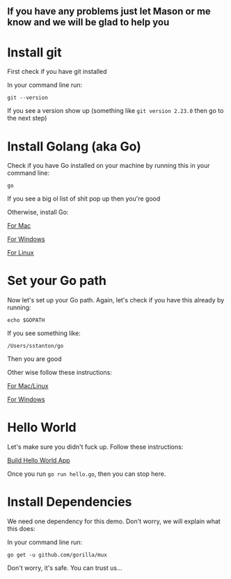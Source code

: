 ## If you have any problems just let Mason or me know and we will be glad to help you

# Install git

First check if you have git installed

In your command line run:

`git --version`

If you see a version show up (something like `git version 2.23.0` then go to the next step)

# Install Golang (aka Go)

Check if you have Go installed on your machine by running this in your command line: 

`go`

If you see a big ol list of shit pop up then you're good

Otherwise, install Go:

[For Mac](https://www.callicoder.com/golang-installation-setup-gopath-workspace/#mac-os-x)

[For Windows](https://www.callicoder.com/golang-installation-setup-gopath-workspace/#windows)

[For Linux](https://www.callicoder.com/golang-installation-setup-gopath-workspace/#linux)

# Set your Go path

Now let's set up your Go path. Again, let's check if you have this already by running: 

`echo $GOPATH`

If you see something like:

`/Users/sstanton/go`

Then you are good

Other wise follow these instructions:

[For Mac/Linux](https://www.callicoder.com/golang-installation-setup-gopath-workspace/#unix-systems-linux-and-macos)

[For Windows](https://www.callicoder.com/golang-installation-setup-gopath-workspace/#windows-system)

# Hello World

Let's make sure you didn't fuck up. Follow these instructions:

[Build Hello World App](https://www.callicoder.com/golang-installation-setup-gopath-workspace/#testing-your-go-installation-with-the-hello-world-program)

Once you run `go run hello.go`, then you can stop here.

# Install Dependencies

We need one dependency for this demo. Don't worry, we will explain what this does:

In your command line run:

`go get -u github.com/gorilla/mux`

Don't worry, it's safe. You can trust us...